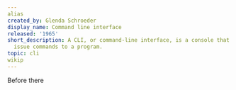 ```yaml
---
alias
created_by: Glenda Schroeder
display_name: Command line interface
released: '1965'
short_description: A CLI, or command-line interface, is a console that helps users
  issue commands to a program.
topic: cli
wikip
---
```

Before there
